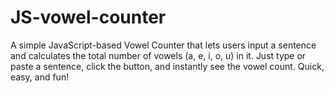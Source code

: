 # JS-vowel-counter

A simple JavaScript-based Vowel Counter that lets users input a sentence and calculates the total number of vowels (a, e, i, o, u) in it. Just type or paste a sentence, click the button, and instantly see the vowel count. Quick, easy, and fun!
